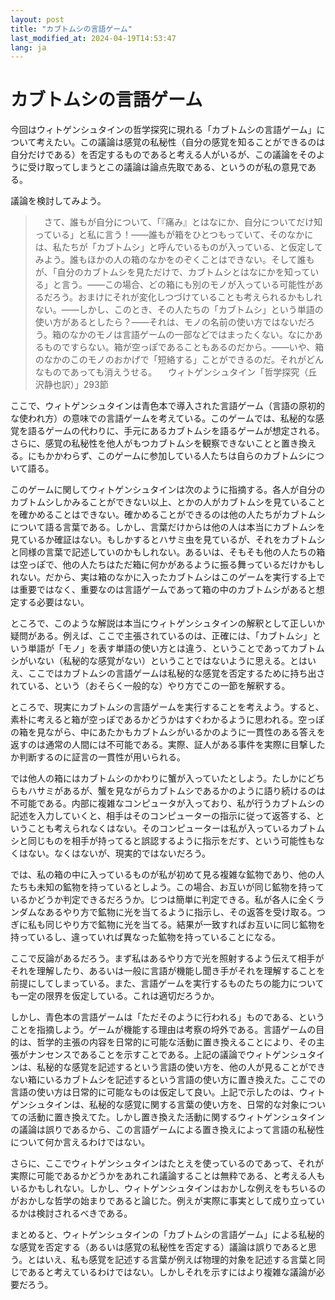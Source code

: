 ```yaml
---
layout: post
title: "カブトムシの言語ゲーム"
last_modified_at: 2024-04-19T14:53:47
lang: ja
---
```

# カブトムシの言語ゲーム

今回はウィトゲンシュタインの哲学探究に現れる「カブトムシの言語ゲーム」について考えたい。この議論は感覚の私秘性（自分の感覚を知ることができるのは自分だけである）を否定するものであると考える人がいるが、この議論をそのように受け取ってしまうとこの議論は論点先取である、というのが私の意見である。

議論を検討してみよう。

> 　さて、誰もが自分について、「『痛み』とはなにか、自分についてだけ知っている」と私に言う！――誰もが箱をひとつもっていて、そのなかには、私たちが「カブトムシ」と呼んでいるものが入っている、と仮定してみよう。誰もほかの人の箱のなかをのぞくことはできない。そして誰もが、「自分のカブトムシを見ただけで、カブトムシとはなにかを知っている」と言う。――この場合、どの箱にも別のモノが入っている可能性があるだろう。おまけにそれが変化しつづけていることも考えられるかもしれない。――しかし、このとき、その人たちの「カブトムシ」という単語の使い方があるとしたら？――それは、モノの名前の使い方ではないだろう。箱のなかのモノは言語ゲームの一部などではまったくない。なにかあるものですらない。箱が空っぽであることもあるのだから。――いや、箱のなかのこのモノのおかげで「短絡する」ことができるのだ。それがどんなものであっても消えうせる。
> 　ウィトゲンシュタイン「哲学探究（丘沢静也訳）」293節

ここで、ウィトゲンシュタインは青色本で導入された言語ゲーム（言語の原初的な使われ方）の意味での言語ゲームを考えている。このゲームでは、私秘的な感覚を語るゲームの代わりに、手元にあるカブトムシを語るゲームが想定される。さらに、感覚の私秘性を他人がもつカブトムシを観察できないことと置き換える。にもかかわらず、このゲームに参加している人たちは自らのカブトムシについて語る。

このゲームに関してウィトゲンシュタインは次のように指摘する。各人が自分のカブトムシしかみることができない以上、とかの人がカブトムシを見ていることを確かめることはできない。確かめることができるのは他の人たちがカブトムシについて語る言葉である。しかし、言葉だけからは他の人は本当にカブトムシを見ているか確証はない。もしかするとハサミ虫を見ているが、それをカブトムシと同様の言葉で記述していのかもしれない。あるいは、そもそも他の人たちの箱は空っぽで、他の人たちはただ箱に何かがあるように振る舞っているだけかもしれない。だから、実は箱のなかに入ったカブトムシはこのゲームを実行する上では重要ではなく、重要なのは言語ゲームであって箱の中のカブトムシがあると想定する必要はない。

ところで、このような解説は本当にウィトゲンシュタインの解釈として正しいか疑問がある。例えば、ここで主張されているのは、正確には、「カブトムシ」という単語が「モノ」を表す単語の使い方とは違う、ということであってカブトムシがいない（私秘的な感覚がない）ということではないように思える。とはいえ、ここではカブトムシの言語ゲームは私秘的な感覚を否定するために持ち出されている、という（おそらく一般的な）やり方でこの一節を解釈する。

ところで、現実にカブトムシの言語ゲームを実行することを考えよう。すると、素朴に考えると箱が空っぽであるかどうかはすぐわかるように思われる。空っぽの箱を見ながら、中にあたかもカブトムシがいるかのように一貫性のある答えを返すのは通常の人間には不可能である。実際、証人がある事件を実際に目撃したか判断するのに証言の一貫性が用いられる。

では他人の箱にはカブトムシのかわりに蟹が入っていたとしよう。たしかにどちらもハサミがあるが、蟹を見ながらカブトムシであるかのように語り続けるのは不可能である。内部に複雑なコンピュータが入っており、私が行うカブトムシの記述を入力していくと、相手はそのコンピューターの指示に従って返答する、ということも考えられなくはない。そのコンピューターは私が入っているカブトムシと同じものを相手が持ってると誤認するように指示をだす、という可能性もなくはない。なくはないが、現実的ではないだろう。

では、私の箱の中に入っているものが私が初めて見る複雑な鉱物であり、他の人たちも未知の鉱物を持っているとしよう。この場合、お互いが同じ鉱物を持っているかどうか判定できるだろうか。じつは簡単に判定できる。私が各人に全くランダムなあるやり方で鉱物に光を当てるように指示し、その返答を受け取る。つぎに私も同じやり方で鉱物に光を当てる。結果が一致すればお互いに同じ鉱物を持っているし、違っていれば異なった鉱物を持っていることになる。

ここで反論があるだろう。まず私はあるやり方で光を照射するよう伝えて相手がそれを理解したり、あるいは一般に言語が機能し聞き手がそれを理解することを前提にしてしまっている。また、言語ゲームを実行するものたちの能力についても一定の限界を仮定している。これは適切だろうか。

しかし、青色本の言語ゲームは「ただそのように行われる」ものである、ということを指摘しよう。ゲームが機能する理由は考察の埒外である。言語ゲームの目的は、哲学的主張の内容を日常的に可能な活動に置き換えることにより、その主張がナンセンスであることを示すことである。上記の議論でウィトゲンシュタインは、私秘的な感覚を記述するという言語の使い方を、他の人が見ることができない箱にいるカブトムシを記述するという言語の使い方に置き換えた。ここでの言語の使い方は日常的に可能なものは仮定して良い。上記で示したのは、ウィトゲンシュタインは、私秘的な感覚に関する言葉の使い方を、日常的な対象についての活動に置き換えてた。しかし置き換えた活動に関するウィトゲンシュタインの議論は誤りであるから、この言語ゲームによる置き換えによって言語の私秘性について何か言えるわけではない。

さらに、ここでウィトゲンシュタインはたとえを使っているのであって、それが実際に可能であるかどうかをあれこれ議論することは無粋である、と考える人もいるかもしれない。しかし、ウィトゲンシュタインはおかしな例えをもちいるのがおかしな哲学の始まりであると論じた。例えが実際に事実として成り立っているかは検討されるべきである。

まとめると、ウィトゲンシュタインの「カブトムシの言語ゲーム」による私秘的な感覚を否定する（あるいは感覚の私秘性を否定する）議論は誤りであると思う。とはいえ、私も感覚を記述する言葉が例えば物理的対象を記述する言葉と同じであると考えているわけではない。しかしそれを示すにはより複雑な議論が必要だろう。